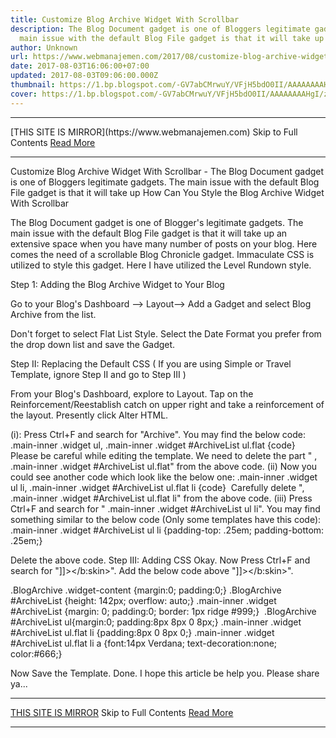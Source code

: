 ```yaml
---
title: Customize Blog Archive Widget With Scrollbar
description: The Blog Document gadget is one of Bloggers legitimate gadgets. The
  main issue with the default Blog File gadget is that it will take up
author: Unknown
url: https://www.webmanajemen.com/2017/08/customize-blog-archive-widget-with.html
date: 2017-08-03T16:06:00+07:00
updated: 2017-08-03T09:06:00.000Z
thumbnail: https://1.bp.blogspot.com/-GV7abCMrwuY/VFjH5bdO0II/AAAAAAAAHgI/zvsV7trZFXY/s1600/archive%2Bcopy.jpg
cover: https://1.bp.blogspot.com/-GV7abCMrwuY/VFjH5bdO0II/AAAAAAAAHgI/zvsV7trZFXY/s1600/archive%2Bcopy.jpg
---
```


<hr/> [THIS SITE IS MIRROR](https://www.webmanajemen.com) Skip to Full Contents <a href="https://www.webmanajemen.com/2017/08/customize-blog-archive-widget-with.html" rel="follow" class="button" id="read-more">Read More</a> <hr/> Customize Blog Archive Widget With Scrollbar - The Blog Document gadget is one of Bloggers legitimate gadgets. The main issue with the default Blog File gadget is that it will take up How Can You Style the Blog Archive Widget With Scrollbar


The Blog Document gadget is one of Blogger's legitimate gadgets. The main issue with the default Blog File gadget is that it will take up an extensive space when you have many number of posts on your blog. Here comes the need of a scrollable Blog Chronicle gadget. Immaculate CSS is utilized to style this gadget. Here I have utilized the Level Rundown style.


Step 1: Adding the Blog Archive Widget to Your Blog

Go to your Blog's Dashboard --> Layout--> Add a Gadget and select Blog Archive from the list.




Don't forget to select Flat List Style. Select the Date Format you prefer from the drop down list and save the Gadget.

Step II: Replacing the Default CSS ( If you are using Simple or Travel Template, ignore Step II and go to Step III )

From your Blog's Dashboard, explore to Layout. Tap on the Reinforcement/Reestablish catch on upper right and take a reinforcement of the layout. Presently click Alter HTML.

(i): Press Ctrl+F and search for "Archive". You may find the below code:
.main-inner .widget ul, .main-inner .widget #ArchiveList ul.flat {code} 
Please be careful while editing the template. We need to delete the part " , .main-inner .widget #ArchiveList ul.flat" from the above code.
(ii) Now you could see another code which look like the below one:
.main-inner .widget ul li, .main-inner .widget #ArchiveList ul.flat li {code} 
Carefully delete ", .main-inner .widget #ArchiveList ul.flat li" from the above code.
(iii) Press Ctrl+F and search for " .main-inner .widget #ArchiveList ul li". You may find something similar to the below code (Only some templates have this code):
.main-inner .widget #ArchiveList ul li {padding-top: .25em; padding-bottom: .25em;} 

Delete the above code.
Step III: Adding CSS
Okay. Now Press Ctrl+F and search for "]]></b:skin>". Add the below code above "]]></b:skin>".

.BlogArchive .widget-content {margin:0; padding:0;}
.BlogArchive #ArchiveList {height: 142px; overflow: auto;}
.main-inner .widget #ArchiveList {margin: 0; padding:0; border: 1px ridge #999;} 
.BlogArchive #ArchiveList ul{margin:0; padding:8px 8px 0 8px;}
.main-inner .widget #ArchiveList ul.flat li {padding:8px 0 8px 0;}
.main-inner .widget #ArchiveList ul.flat li a {font:14px Verdana; text-decoration:none; color:#666;} 

Now Save the Template.
Done. I hope this article be help you. Please share ya... <hr/> [THIS SITE IS MIRROR](https://www.webmanajemen.com) Skip to Full Contents <a href="https://www.webmanajemen.com/2017/08/customize-blog-archive-widget-with.html" rel="follow" class="button" id="read-more">Read More</a> <hr/>